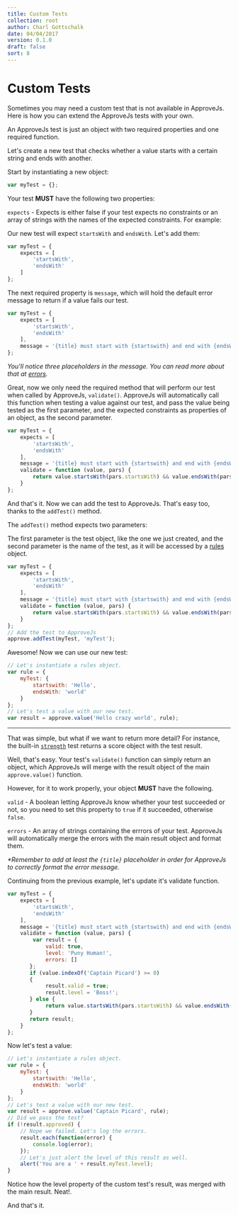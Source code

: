 ```yaml
---
title: Custom Tests
collection: root
author: Charl Gottschalk
date: 04/04/2017
version: 0.1.0
draft: false
sort: 8
---
```


# Custom Tests

Sometimes you may need a custom test that is not available in ApproveJs. 
Here is how you can extend the ApproveJs tests with your own.

An ApproveJs test is just an object with two required properties and one required function.

Let's create a new test that checks whether a value starts with a certain string and ends with another.

Start by instantiating a new object:

```javascript
var myTest = {};
```

Your test **MUST** have the following two properties:

`expects` - Expects is either false if your test expects no constraints or an array of strings with the names of the expected constraints. For example:

Our new test will expect `startsWith` and `endsWith`. Let's add them:

```javascript
var myTest = {
    expects = [
        'startsWith',
        'endsWith'
    ]
};
```

The next required property is `message`, which will hold the default error message to return if a value fails our test.

```javascript
var myTest = {
    expects = [
        'startsWith',
        'endsWith'
    ],
    message = '{title} must start with {startswith} and end with {endsWith}.'
};
```

_You'll notice three placeholders in the message. You can read more about that at [errors](/approvejs/errors/#error-formatting)._

Great, now we only need the required method that will perform our test when called by ApproveJs, `validate()`. ApproveJs will automatically call this function when testing a value against our test, and pass the value being tested as the first parameter, and the expected constraints as properties of an object, as the second parameter.

```javascript
var myTest = {
    expects = [
        'startsWith',
        'endsWith'
    ],
    message = '{title} must start with {startswith} and end with {endsWith}.',
    validate = function (value, pars) {
        return value.startsWith(pars.startsWith) && value.endsWith(pars.endsWith);
    }
};
```

And that's it. Now we can add the test to ApproveJs. That's easy too, thanks to the `addTest()` method. 

The `addTest()` method expects two parameters:

The first parameter is the test object, like the one we just created, and the second parameter is the name of the test, as it will be accessed by a [rules](/approvejs/validation/#rules-object) object.

```javascript
var myTest = {
    expects = [
        'startsWith',
        'endsWith'
    ],
    message = '{title} must start with {startswith} and end with {endsWith}.',
    validate = function (value, pars) {
        return value.startsWith(pars.startsWith) && value.endsWith(pars.endsWith);
    }
};
// Add the test to ApproveJs
approve.addTest(myTest, 'myTest');
```

Awesome! Now we can use our new test:

```javascript
// Let's instantiate a rules object.
var rule = {
    myTest: {
        startswith: 'Hello',
        endsWith: 'world'
    }
};
// Let's test a value with our new test.
var result = approve.value('Hello crazy world', rule);
```

---

That was simple, but what if we want to return more detail? For instance, the built-in [`strength`](/approvejs/tests/#strength) test returns a score object with the test result.

Well, that's easy. Your test's `validate()` function can simply return an object, which ApproveJs will merge with the result object of the main `approve.value()` function.

However, for it to work properly, your object **MUST** have the following.

`valid` - A boolean letting ApproveJs know whether your test succeeded or not, so you need to set this property to `true` if it succeeded, otherwise `false`.

`errors` - An array of strings containing the errrors of your test. ApproveJs will automatically merge the errors with the main result object and format them. 

_\*Remember to add at least the `{title}` placeholder in order for ApproveJs to correctly format the error message._

Continuing from the previous example, let's update it's validate function.

```javascript
var myTest = {
    expects = [
        'startsWith',
        'endsWith'
    ],
    message = '{title} must start with {startswith} and end with {endsWith}.',
    validate = function (value, pars) {
        var result = {
            valid: true,
            level: 'Puny Human!',
            errors: []
       };
       if (value.indexOf('Captain Picard') >= 0)
       {
            result.valid = true;
            result.level = 'Boss!';
       } else {
            return value.startsWith(pars.startsWith) && value.endsWith(pars.endsWith);
       }
       return result;
    }
};
```

Now let's test a value:

```javascript
// Let's instantiate a rules object.
var rule = {
    myTest: {
        startswith: 'Hello',
        endsWith: 'world'
    }
};
// Let's test a value with our new test.
var result = approve.value('Captain Picard', rule);
// Did we pass the test?
if (!result.approved) {
    // Nope we failed. Let's log the errors.
    result.each(function(error) {
        console.log(error);
    });
    // Let's just alert the level of this result as well.
    alert('You are a ' + result.myTest.level);
}
```

Notice how the level property of the custom test's result, was merged with the main result. Neat!.

And that's it.